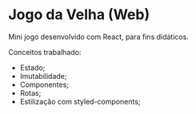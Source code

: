 # Jogo da Velha (Web)

Mini jogo desenvolvido com React, para fins didáticos.

Conceitos trabalhado:
- Estado;
- Imutabilidade;
- Componentes;
- Rotas;
- Estilização com styled-components;
